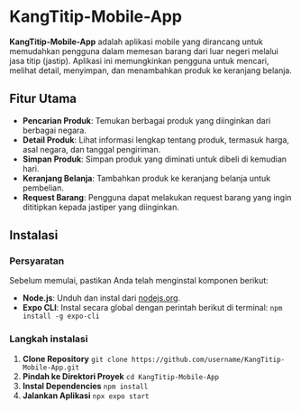 # KangTitip-Mobile-App

**KangTitip-Mobile-App** adalah aplikasi mobile yang dirancang untuk memudahkan pengguna dalam memesan barang dari luar negeri melalui jasa titip (jastip). Aplikasi ini memungkinkan pengguna untuk mencari, melihat detail, menyimpan, dan menambahkan produk ke keranjang belanja.

## Fitur Utama

- **Pencarian Produk**: Temukan berbagai produk yang diinginkan dari berbagai negara.
- **Detail Produk**: Lihat informasi lengkap tentang produk, termasuk harga, asal negara, dan tanggal pengiriman.
- **Simpan Produk**: Simpan produk yang diminati untuk dibeli di kemudian hari.
- **Keranjang Belanja**: Tambahkan produk ke keranjang belanja untuk pembelian.
- **Request Barang**: Pengguna dapat melakukan request barang yang ingin dititipkan kepada jastiper yang diinginkan.

## Instalasi

### Persyaratan

Sebelum memulai, pastikan Anda telah menginstal komponen berikut:

- **Node.js**: Unduh dan instal dari [nodejs.org](https://nodejs.org/).
- **Expo CLI**: Instal secara global dengan perintah berikut di terminal:
  `npm install -g expo-cli`

### Langkah instalasi
1. **Clone Repository**
`git clone https://github.com/username/KangTitip-Mobile-App.git`
2. **Pindah ke Direktori Proyek**
`cd KangTitip-Mobile-App`
3. **Instal Dependencies**
`npm install`
4. **Jalankan Aplikasi**
`npx expo start`




